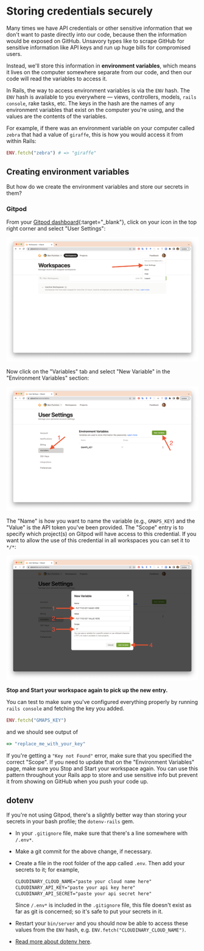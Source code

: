 # Storing credentials securely

Many times we have API credentials or other sensitive information that we don't want to paste directly into our code, because then the information would be exposed on GitHub. Unsavory types like to scrape GitHub for sensitive information like API keys and run up huge bills for compromised users.

Instead, we'll store this information in **environment variables**, which means it lives on the computer somewhere separate from our code, and then our code will read the variables to access it.

In Rails, the way to access environment variables is via the `ENV` hash. The `ENV` hash is available to you everywhere — views, controllers, models, `rails console`, rake tasks, etc. The keys in the hash are the names of any environment variables that exist on the computer you're using, and the values are the contents of the variables.

For example, if there was an environment variable on your computer called `zebra` that had a value of `giraffe`, this is how you would access it from within Rails:

```ruby
ENV.fetch("zebra") # => "giraffe"
```

## Creating environment variables

But how do we create the environment variables and store our secrets in them?

### Gitpod

From your [Gitpod dashboard](https://gitpod.io/){:target="_blank"}, click on your icon in the top right corner and select "User Settings":

![](/assets/env-vars-gitpod-1.png)

Now click on the "Variables" tab and select "New Variable" in the "Environment Variables" section:

![](/assets/env-vars-gitpod-2.png)

The "Name" is how you want to name the variable (e.g., `GMAPS_KEY`) and the "Value" is the API token you've been provided. The "Scope" entry is to specify which project(s) on Gitpod will have access to this credential. If you want to allow the use of this credential in all workspaces you can set it to `*/*`:

![](/assets/env-vars-gitpod-3.png)

**Stop and Start your workspace again to pick up the new entry.**

You can test to make sure you've configured everything properly by running `rails console` and fetching the key you added.

```ruby
ENV.fetch("GMAPS_KEY")
```

and we should see output of

```ruby
=> "replace_me_with_your_key"
```

If you're getting a `"Key not Found"` error, make sure that you specified the correct "Scope". If you need to update that on the "Environment Variables" page, make sure you Stop and Start your workspace again.
You can use this pattern throughout your Rails app to store and use sensitive info but prevent it from showing on GitHub when you push your code up.

## dotenv

If you're not using Gitpod, there's a slightly better way than storing your secrets in your bash profile; the `dotenv-rails` gem.

 - In your `.gitignore` file, make sure that there's a line somewhere with `/.env*`.
 - Make a git commit for the above change, if necessary.
 - Create a file in the root folder of the app called `.env`. Then add your secrets to it; for example,

    ```
    CLOUDINARY_CLOUD_NAME="paste your cloud name here"
    CLOUDINARY_API_KEY="paste your api key here"
    CLOUDINARY_API_SECRET="paste your api secret here"
    ```

    Since `/.env*` is included in the `.gitignore` file, this file doesn't exist as far as git is concerned; so it's safe to put your secrets in it.
    
 - Restart your `bin/server` and you should now be able to access these values from the `ENV` hash, e.g. `ENV.fetch("CLOUDINARY_CLOUD_NAME")`.
 - [Read more about dotenv here](https://github.com/bkeepers/dotenv).
